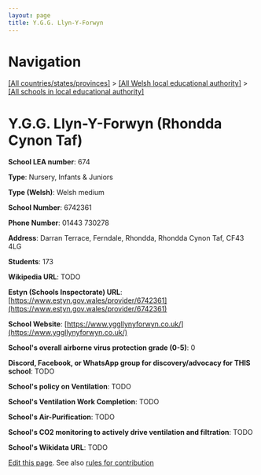 ```yaml
---
layout: page
title: Y.G.G. Llyn-Y-Forwyn
---
```

# Navigation

[[All countries/states/provinces]](../../..) > [[All Welsh local educational authority]](../..) > [[All schools in local educational authority]](..)

# Y.G.G. Llyn-Y-Forwyn (Rhondda Cynon Taf)

**School LEA number**: 674

**Type**: Nursery, Infants & Juniors

**Type (Welsh)**: Welsh medium

**School Number**: 6742361

**Phone Number**: 01443 730278

**Address**: Darran Terrace, Ferndale, Rhondda, Rhondda Cynon Taf, CF43 4LG

**Students**: 173

**Wikipedia URL**: TODO

**Estyn (Schools Inspectorate) URL**: [https://www.estyn.gov.wales/provider/6742361](https://www.estyn.gov.wales/provider/6742361)

**School Website**: [https://www.yggllynyforwyn.co.uk/](https://www.yggllynyforwyn.co.uk/)

**School's overall airborne virus protection grade (0-5)**: 0

**Discord, Facebook, or WhatsApp group for discovery/advocacy for THIS school**: TODO

**School's policy on Ventilation**: TODO

**School's Ventilation Work Completion**: TODO

**School's Air-Purification**: TODO

**School's CO2 monitoring to actively drive ventilation and filtration**: TODO

**School's Wikidata URL**: TODO




[Edit this page](https://github.com/ventilate-schools/Wales/edit/prif/./Rhondda_Cynon_Taf/Y.G.G._Llyn-Y-Forwyn.md). See also [rules for contribution](../../../contribution-rules/)